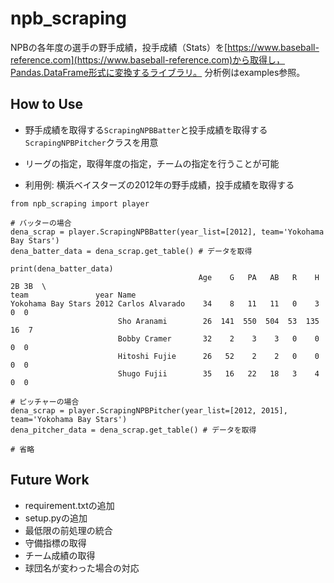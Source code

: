 # npb_scraping
NPBの各年度の選手の野手成績，投手成績（Stats）を[https://www.baseball-reference.com](https://www.baseball-reference.com)から取得し，Pandas.DataFrame形式に変換するライブラリ。
分析例はexamples参照。

## How to Use
* 野手成績を取得する`ScrapingNPBBatter`と投手成績を取得する`ScrapingNPBPitcher`クラスを用意
* リーグの指定，取得年度の指定，チームの指定を行うことが可能

* 利用例: 横浜ベイスターズの2012年の野手成績，投手成績を取得する

```
from npb_scraping import player

# バッターの場合
dena_scrap = player.ScrapingNPBBatter(year_list=[2012], team='Yokohama Bay Stars')
dena_batter_data = dena_scrap.get_table() # データを取得

print(dena_batter_data)
                                          Age    G   PA   AB   R    H  2B 3B  \
team               year Name                                                   
Yokohama Bay Stars 2012 Carlos Alvarado    34    8   11   11   0    3   0  0   
                        Sho Aranami        26  141  550  504  53  135  16  7   
                        Bobby Cramer       32    2    3    3   0    0   0  0   
                        Hitoshi Fujie      26   52    2    2   0    0   0  0   
                        Shugo Fujii        35   16   22   18   3    4   0  0    

# ピッチャーの場合
dena_scrap = player.ScrapingNPBPitcher(year_list=[2012, 2015], team='Yokohama Bay Stars')
dena_pitcher_data = dena_scrap.get_table() # データを取得

# 省略
```

## Future Work
* requirement.txtの追加
* setup.pyの追加
* 最低限の前処理の統合
* 守備指標の取得
* チーム成績の取得
* 球団名が変わった場合の対応